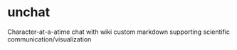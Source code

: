 # unchat
Character-at-a-atime chat with wiki custom markdown supporting scientific communication/visualization
